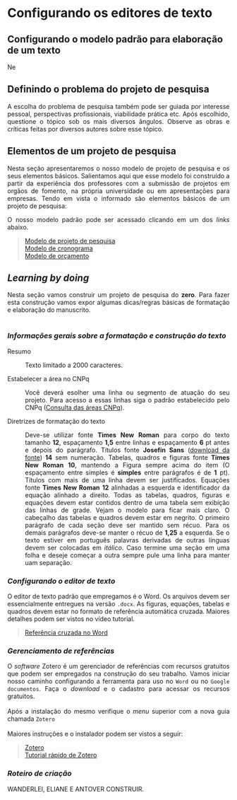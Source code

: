 <h1>Configurando os editores de texto</h1>

<h2>Configurando o modelo padrão para elaboração de um texto</h2>

<p align="justify">
Ne
</p>

<h2>Definindo o problema do projeto de pesquisa</h2>

<p align="justify">
A escolha do problema de pesquisa também pode ser guiada por interesse pessoal, perspectivas profissionais, viabilidade prática etc. Após escolhido, questione o tópico sob os mais diversos
ângulos. Observe as obras e críticas feitas por diversos autores sobre esse tópico. 
</p>

<!--
<h2>Relevância do projeto para o desenvolvimento científico, tecnológico ou de inovação</h2>

<p align="justify">
Aqui colocar um texto
</p>
-->

<h2>Elementos de um projeto de pesquisa</h2>

<p align="justify">
Nesta seção apresentaremos o nosso modelo de projeto de pesquisa e os seus elementos básicos. Salientamos aqui que esse modelo foi construído a partir da experiência dos professores com a submissão de projetos em orgãos de fomento, na própria universidade ou em apresentações para empresas. Tendo em vista o informado são elementos básicos de um projeto de pesquisa:
</p>

<!--
<dl>
    <dt>Elementos pré-textuais</dt>
        <dd>Folha de rosto (obrigatório)</dd>
        <dd>Resumo na língua vérnacula (obrigatório)</dd>
        <dd>Resumo na língua inglesa (opcional)</dd>
    <dt>Elementos textuais</dt>
        <dd>Introdução</dd>
        <dd>Objetivos e justificativas</dd>
        <dd>Relevância do estudo</dd>
        <dd>Materiais e métodos</dd>
        <dd>Resultados esperados</dd>
        <dd>Equipe executora</dd>
        <dd>Cronograma</dd>
        <dd>Orçamento</dd>
    <dt>Elementos pós-textuais</dt>
        <dd>Referências</dd>
        <dd>Apêndices (opcional)</dd>
        <dd>Anexos (opcional)</dd>
</dl>
-->

<p align="justify">
O nosso modelo padrão pode ser acessado clicando  em um dos <i>links</i> abaixo.  
</p>

<blockquote>
    <a href="https://github.com/ElianeJustino/ECC005/blob/gh-pages/002/W%20M%20Pereira%20Junior%20et%20al_Projeto%20de%20pesquisa.docx" target="_blank">Modelo de projeto de pesquisa</a>
    <br>
    <a href="https://github.com/ElianeJustino/ECC005/blob/gh-pages/002/W%20M%20Pereira%20Junior%20et%20al_Cronograma_20220821.xlsx" target="_blank">Modelo de cronograma</a>
    <br>
    <a href="https://github.com/ElianeJustino/ECC005/blob/gh-pages/002/W%20M%20Pereira%20Junior%20et%20al_Orçamento_20220821.xlsx" target="_blank">Modelo de orçamento</a>
</blockquote>

<h2><i>Learning by doing</i></h2>

<p align="justify">
Nesta seção vamos construir um projeto de pesquisa do <b>zero</b>. Para fazer esta construção vamos expor algumas dicas/regras básicas de formatação e elaboração do manuscrito.
<br>
<br>
</p>

<h3><i>Informações gerais sobre a formatação e construção do texto</i></h3>

<dl>
  <dt>Resumo</dt>
    <dd>
        <p align="justify">
        Texto limitado a 2000 caracteres.
        </p>
    </dd>
  <dt>Estabelecer a área no CNPq</dt>
    <dd>
        <p align="justify">
        Você deverá esolher uma linha ou segmento de atuação do seu projeto. Para acesso a essas linhas siga o padrão estabelecido pelo CNPq (<a href="http://lattes.cnpq.br/documents/11871/24930/TabeladeAreasdoConhecimento.pdf/d192ff6b-3e0a-4074-a74d-c280521bd5f7" target="_blank">Consulta das áreas CNPq</a>).
        </p>
    </dd>
  <dt>Diretrizes de formatação do texto</dt>
    <dd>
            <p align="justify">
            Deve-se utilizar fonte <b>Times New Roman</b> para corpo do texto tamanho <b>12</b>, espaçamento <b>1,5</b> entre linhas e espaçamento <b>6</b> pt antes e depois do parágrafo. Títulos fonte <b>Josefin Sans</b> (<a href="https://www.fontsquirrel.com/fonts/josefin-sans" target="_blank">download da fonte</a>) <b>14</b> sem numeração. Tabelas, quadros e figuras fonte <b>Times New Roman</b> <b>10</b>, mantendo a Figura sempre acima do item (O espaçamento entre simples é <b>simples</b> entre parágrafos é de <b>1</b> pt). Títulos com mais de uma linha devem ser justificados. Equações fonte <b>Times New Roman</b> <b>12</b> alinhadas a esquerda e identificador da equação alinhado a direito. Todas as tabelas, quadros, figuras e equações devem estar contidos dentro de uma tabela sem exibição das linhas de grade. Vejam o modelo para ficar mais claro. O cabeçalho das tabelas e quadros devem estar em negrito. O primeiro parágrafo de cada seção deve ser mantido sem récuo. Para os demais parágrafos deve-se manter o récuo de <b>1,25</b> a esquerda. Se o texto estiver em português palavras derivadas de outras línguas devem ser colocadas em <i>itálico</i>. Caso termine uma seção em uma folha e deseje começar a outra sempre pule uma linha para manter uam separação.
            </p>
        </dd>
</dl>

<h3><i>Configurando o editor de texto</i></h3>

<p align="justify">
O editor de texto padrão que empregamos é o Word. Os arquivos devem ser essencialmente entregues na versão <code>.docx</code>. As figuras, equações, tabelas e quadros devem estar no formato de referência automática cruzada. Maiores detalhes podem ser vistos no vídeo tutorial.
</p>

<blockquote>
    <a href="https://www.youtube.com/embed/OSChD3EeFUo" target="_blank">Referência cruzada no Word</a>
</blockquote>


<h3><i>Gerenciamento de referências</i></h3>

<p align="justify">
O <i>software</i> Zotero é um gerenciador de referências com recursos gratuitos que podem ser empregados na construção do seu trabalho. Vamos iniciar nosso caminho configurando a ferramenta para uso no <code>Word</code> ou no <code>Google documentos</code>. Faça o <i>download</i> e o cadastro para acessar os recursos gratuitos. 
<br>
<br>
Após a instalação do mesmo verifique o <i>menu</i> superior com a nova guia chamada <code>Zotero</code>
<br>
<br>
Maiores instruções e o instalador podem ser vistos a seguir:
</p>

<blockquote>
    <a href="https://www.zotero.org" target="_blank">Zotero</a>
    <br>
    <a href="https://www.youtube.com/watch?v=-1U7-LHT-Ao&list=PLVYDHgbWbZe2lYJVa20nxt33St-52Ppmj" target="_blank">Tutorial rápido de Zotero</a>
</blockquote>

<h3><i>Roteiro de criação</i></h3>

<p align="justify">
WANDERLEI, ELIANE E ANTOVER CONSTRUIR.
</p>


